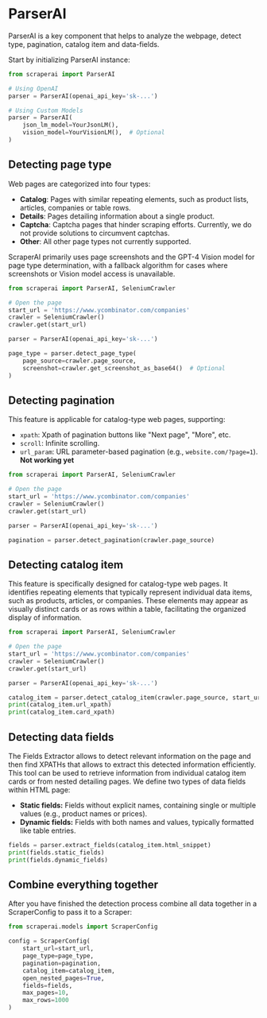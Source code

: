 # ParserAI

ParserAI is a key component that helps to analyze the webpage, detect type, pagination, catalog item and data-fields.

Start by initializing ParserAI instance:
```python
from scraperai import ParserAI

# Using OpenAI
parser = ParserAI(openai_api_key='sk-...')

# Using Custom Models
parser = ParserAI(
    json_lm_model=YourJsonLM(),
    vision_model=YourVisionLM(),  # Optional
)
```

## Detecting page type

Web pages are categorized into four types:

- **Catalog**: Pages with similar repeating elements, such as product lists, articles, companies or table rows.
- **Details**: Pages detailing information about a single product.
- **Captcha**: Captcha pages that hinder scraping efforts. Currently, we do not provide solutions to circumvent captchas.
- **Other**: All other page types not currently supported.

ScraperAI primarily uses page screenshots and the GPT-4 Vision model for page type determination, with a fallback algorithm for cases where screenshots or Vision model access is unavailable.

```python
from scraperai import ParserAI, SeleniumCrawler

# Open the page
start_url = 'https://www.ycombinator.com/companies'
crawler = SeleniumCrawler()
crawler.get(start_url)

parser = ParserAI(openai_api_key='sk-...')

page_type = parser.detect_page_type(
    page_source=crawler.page_source, 
    screenshot=crawler.get_screenshot_as_base64()  # Optional
)
```

## Detecting pagination
This feature is applicable for catalog-type web pages, supporting:

- `xpath`: Xpath of pagination buttons like "Next page", "More", etc.
- `scroll`: Infinite scrolling.
- `url_param`: URL parameter-based pagination (e.g., `website.com/?page=1`). **Not working yet**

```python
from scraperai import ParserAI, SeleniumCrawler

# Open the page
start_url = 'https://www.ycombinator.com/companies'
crawler = SeleniumCrawler()
crawler.get(start_url)

parser = ParserAI(openai_api_key='sk-...')

pagination = parser.detect_pagination(crawler.page_source)
```

## Detecting catalog item
This feature is specifically designed for catalog-type web pages. 
It identifies repeating elements that typically represent individual data items, such as products, articles, or companies. 
These elements may appear as visually distinct cards or as rows within a table, facilitating the organized display of information.

```python
from scraperai import ParserAI, SeleniumCrawler

# Open the page
start_url = 'https://www.ycombinator.com/companies'
crawler = SeleniumCrawler()
crawler.get(start_url)

parser = ParserAI(openai_api_key='sk-...')

catalog_item = parser.detect_catalog_item(crawler.page_source, start_url)
print(catalog_item.url_xpath)
print(catalog_item.card_xpath)
```

## Detecting data fields
The Fields Extractor allows to detect relevant information on the page and then 
find XPATHs that allows to extract this detected information efficiently.
This tool can be used to retrieve information from individual catalog item cards or from nested detailing pages.
We define two types of data fields within HTML page:

- **Static fields:** Fields without explicit names, containing single or multiple values (e.g., product names or prices).
- **Dynamic fields:** Fields with both names and values, typically formatted like table entries.

```python
fields = parser.extract_fields(catalog_item.html_snippet)
print(fields.static_fields)
print(fields.dynamic_fields)
```

## Combine everything together
After you have finished the detection process combine all data together in a ScraperConfig to pass it to a Scraper:

```python
from scraperai.models import ScraperConfig

config = ScraperConfig(
    start_url=start_url,
    page_type=page_type,
    pagination=pagination,
    catalog_item=catalog_item,
    open_nested_pages=True,
    fields=fields,
    max_pages=10,
    max_rows=1000
)
```
